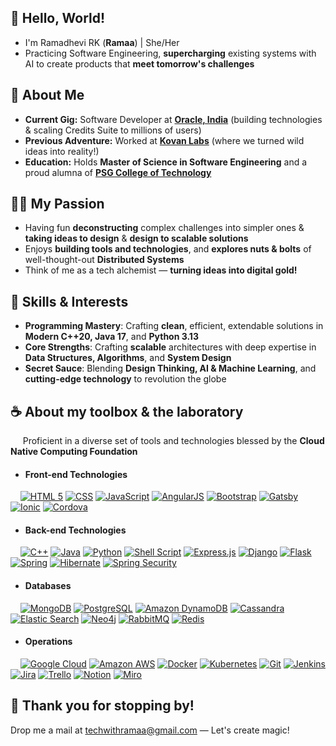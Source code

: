 ## 🐼 Hello, World! 

- I'm Ramadhevi RK (**Ramaa**) | She/Her
- Practicing Software Engineering, **supercharging** existing systems with AI to create products that **meet tomorrow's challenges**

## 🥑 About Me

- **Current Gig:** Software Developer at **[Oracle, India](https://oracle.com)** (building technologies & scaling Credits Suite to millions of users)
- **Previous Adventure:** Worked at **[Kovan Labs](https://kovanlabs.com)** (where we turned wild ideas into reality!)  
- **Education:** Holds **Master of Science in Software Engineering** and a proud alumna of **[PSG College of Technology](https://www.psgtech.edu/index1.php)**

## 🏄‍♀️ My Passion

- Having fun **deconstructing** complex challenges into simpler ones & **taking ideas to design** & **design to scalable solutions**
- Enjoys **building tools and technologies**, and **explores nuts & bolts** of well-thought-out **Distributed Systems**
- Think of me as a tech alchemist — **turning ideas into digital gold!**

## 🚀 Skills & Interests

- **Programming Mastery**: Crafting **clean**, efficient, extendable solutions in **Modern C++20, Java 17**, and **Python 3.13**
- **Core Strengths**: Crafting **scalable** architectures with deep expertise in **Data Structures, Algorithms**, and **System Design**
- **Secret Sauce**: Blending **Design Thinking, AI & Machine Learning**, and **cutting-edge technology** to revolution the globe

## ☕ About my toolbox & the laboratory

&nbsp;&nbsp;&nbsp;&nbsp; Proficient in a diverse set of tools and technologies blessed by the **Cloud Native Computing Foundation**

- #### Front-end Technologies
&nbsp;&nbsp;&nbsp;&nbsp;[![HTML 5](https://img.shields.io/badge/HTML-E34F26.svg?style=plastic&logo=html5&logoColor=white)](https://developer.mozilla.org/en-US/docs/Glossary/HTML5)
[![CSS](https://img.shields.io/badge/CSS-1572B6.svg?style=plastic&logo=css3&logoColor=white)](https://www.css3.info/)
[![JavaScript](https://img.shields.io/badge/JavaScript-F7DF1E.svg?style=plastic&logo=javascript&logoColor=black)](https://www.javascript.com/)
[![AngularJS](https://img.shields.io/badge/AngularJS-E23237?style=plastic&logo=angularjs&logoColor=white)](https://angularjs.org/)
[![Bootstrap](https://img.shields.io/badge/Bootstrap-563D7C?style=plastic&logo=bootstrap&logoColor=white)](https://getbootstrap.com/)
[![Gatsby](https://img.shields.io/badge/Gatsby-663399?style=plastic&logo=gatsby&logoColor=white)](https://gatsbyjs.com/)
[![Ionic](https://img.shields.io/badge/Ionic-3880FF?style=plastic&logo=ionic&logoColor=white)](https://ionicframework.com/)
[![Cordova](https://img.shields.io/badge/Cordova-35434F?style=plastic&logo=apache-cordova&logoColor=E8E8E8)](https://cordova.apache.org/)

- #### Back-end Technologies
&nbsp;&nbsp;&nbsp;&nbsp;[![C++](https://img.shields.io/badge/c++-%2300599C.svg?style=plastic&logo=c%2B%2B&logoColor=white)](https://isocpp.org/)
[![Java](https://img.shields.io/badge/Java-ED8B00?style=plastic&logo=openjdk&logoColor=white)](https://www.oracle.com/java/)
[![Python](https://img.shields.io/badge/Python-3776AB?style=plastic&logo=python&logoColor=white)](https://www.python.org/)
[![Shell Script](https://img.shields.io/badge/Shell_Script-121011?style=plastic&logo=gnu-bash&logoColor=white)](https://www.gnu.org/software/bash/)
[![Express.js](https://img.shields.io/badge/Express.js-404D59?style=plastic)](https://expressjs.com/)
[![Django](https://img.shields.io/badge/Django-092E20?style=plastic&logo=django&logoColor=white)](https://www.djangoproject.com/)
[![Flask](https://img.shields.io/badge/Flask-000000?style=plastic&logo=flask&logoColor=white)](https://palletsprojects.com/projects/flask/)
[![Spring](https://img.shields.io/badge/Spring-6DB33F?style=plastic&logo=spring&logoColor=white)](https://spring.io/)
[![Hibernate](https://img.shields.io/badge/Hibernate-59666C?style=plastic&logo=Hibernate&logoColor=white)](https://hibernate.org/orm/)
[![Spring Security](https://img.shields.io/badge/Spring_Security-6DB33F?style=plastic&logo=Spring-Security&logoColor=white)](https://spring.io/projects/spring-security)

- #### Databases
&nbsp;&nbsp;&nbsp;&nbsp;[![MongoDB](https://img.shields.io/badge/MongoDB-4EA94B?style=plastic&logo=mongodb&logoColor=white)](https://www.mongodb.com/)
[![PostgreSQL](https://img.shields.io/badge/PostgreSQL-316192?style=plastic&logo=postgresql&logoColor=white)](https://www.postgresql.org/)
[![Amazon DynamoDB](https://img.shields.io/badge/Amazon%20DynamoDB-4053D6?style=plastic&logo=Amazon%20DynamoDB&logoColor=white)](http://aws.amazon.com/dynamodb/)
[![Cassandra](https://img.shields.io/badge/Cassandra-1287B1?style=plastic&logo=apache%20cassandra&logoColor=white)](https://cassandra.apache.org/)
[![Elastic Search](https://img.shields.io/badge/Elastic_Search-005571?style=plastic&logo=elasticsearch&logoColor=white)](https://www.elastic.co/elasticsearch/)
[![Neo4j](https://img.shields.io/badge/Neo4j-018bff?style=plastic&logo=neo4j&logoColor=white)](https://neo4j.com/)
[![RabbitMQ](https://img.shields.io/badge/rabbitmq-%23FF6600.svg?&style=plastic&logo=rabbitmq&logoColor=white)](https://www.rabbitmq.com/)
[![Redis](https://img.shields.io/badge/redis-%23DD0031.svg?&style=plastic&logo=redis&logoColor=white)](https://redis.io/)

- #### Operations
&nbsp;&nbsp;&nbsp;&nbsp;[![Google Cloud](https://img.shields.io/badge/Google_Cloud-4285F4?style=plastic&logo=google-cloud&logoColor=white)](https://cloud.google.com/?hl=en)
[![Amazon AWS](https://img.shields.io/badge/Amazon_AWS-232F3E?style=plastic&logo=amazon-aws&logoColor=white)](https://aws.amazon.com/)
[![Docker](https://img.shields.io/badge/docker-%230db7ed.svg?style=plastic&logo=docker&logoColor=white)](https://www.docker.com/)
[![Kubernetes](https://img.shields.io/badge/kubernetes-%23326ce5.svg?style=plastic&logo=kubernetes&logoColor=white)](https://kubernetes.io/)
[![Git](https://img.shields.io/badge/GIT-E44C30?style=plastic&logo=git&logoColor=white)](https://git-scm.com/)
[![Jenkins](https://img.shields.io/badge/Jenkins-D24939?style=plastic&logo=Jenkins&logoColor=white)](https://www.jenkins.io/)
[![Jira](https://img.shields.io/badge/Jira-0052CC?style=plastic&logo=Jira&logoColor=white)](https://www.atlassian.com/software/jira/)
[![Trello](https://img.shields.io/badge/Trello-0052CC?style=plastic&logo=trello&logoColor=white)](http://trello.com/)
[![Notion](https://img.shields.io/badge/Notion-000000?style=plastic&logo=notion&logoColor=white)](https://www.notion.so/)
[![Miro](https://img.shields.io/badge/Miro-050038?style=plastic&logo=Miro&logoColor=white)](https://miro.com/)

## 🌸 Thank you for stopping by!

Drop me a mail at [techwithramaa@gmail.com](mailto:TechWithRamaa@example.com) — Let's create magic!

